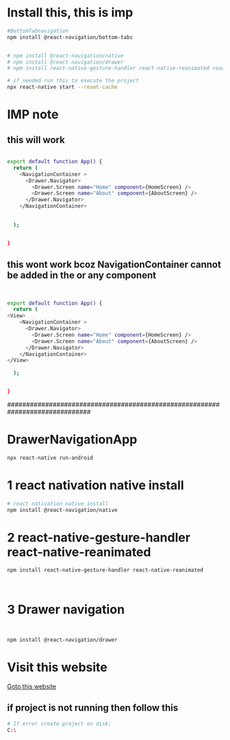 

# Install this, this is imp

```sh
#BottomTabnavigation
npm install @react-navigation/bottom-tabs


# npm install @react-navigation/native
# npm install @react-navigation/drawer
# npm install react-native-gesture-handler react-native-reanimated react-native-screens

# if needed run this to execute the project
npx react-native start --reset-cache

```


# IMP note 

## this will work

```sh

export default function App() {
  return (
    <NavigationContainer >
      <Drawer.Navigator>
        <Drawer.Screen name="Home" component={HomeScreen} />
        <Drawer.Screen name="About" component={AboutScreen} />
      </Drawer.Navigator>
    </NavigationContainer>

    
  );


}


```



## this wont work bcoz  NavigationContainer cannot be added in the <View> or any component 
```sh


export default function App() {
  return (
<View>
    <NavigationContainer >
      <Drawer.Navigator>
        <Drawer.Screen name="Home" component={HomeScreen} />
        <Drawer.Screen name="About" component={AboutScreen} />
      </Drawer.Navigator>
    </NavigationContainer>
</View>
    
  );


}

```


##############################################################################

#   DrawerNavigationApp  
```sh
npx react-native run-android

```


#  1 react nativation native install
```sh
# react nativation native install
npm install @react-navigation/native

```


# 2 react-native-gesture-handler react-native-reanimated
 
```sh
npm install react-native-gesture-handler react-native-reanimated




```

# 3 Drawer navigation

```sh 


npm install @react-navigation/drawer

```



# Visit this website
<a href="https://reactnavigation.org/docs/drawer-navigator#installation"  target="_blank"> Goto this website </a>



## if project is not running then follow this
```sh
# If error create project on disk:
C:\

```